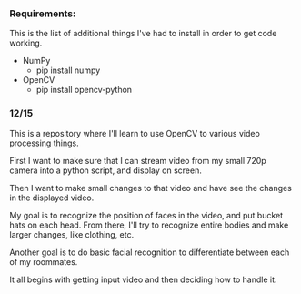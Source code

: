 
### Requirements:
This is the list of additional things I've had to install in order to get code working.
* NumPy
  * pip install numpy
* OpenCV
  * pip install opencv-python

### 12/15
This is a repository where I'll learn to use OpenCV to various video processing things.

First I want to make sure that I can stream video from my small 720p camera into a python script, and display on screen.

Then I want to make small changes to that video and have see the changes in the displayed video.

My goal is to recognize the position of faces in the video, and put bucket hats on each head. From there, I'll try to recognize entire bodies and make larger changes, like clothing, etc.

Another goal is to do basic facial recognition to differentiate between each of my roommates.

It all begins with getting input video and then deciding how to handle it.